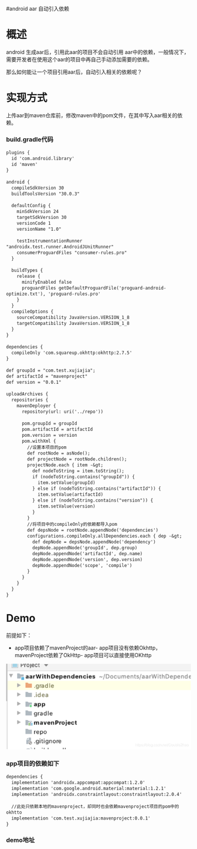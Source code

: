 #android aar 自动引入依赖
# 概述

android 生成aar后，引用此aar的项目不会自动引用 aar中的依赖，一般情况下，需要开发者在使用这个aar的项目中再自己手动添加需要的依赖。

那么如何能让一个项目引用aar后，自动引入相关的依赖呢？

# 实现方式

上传aar到maven仓库前，修改maven中的pom文件，在其中写入aar相关的依赖。

### build.gradle代码

```
plugins {
  id 'com.android.library'
  id 'maven'
}

android {
  compileSdkVersion 30
  buildToolsVersion "30.0.3"

  defaultConfig {
    minSdkVersion 24
    targetSdkVersion 30
    versionCode 1
    versionName "1.0"

    testInstrumentationRunner "androidx.test.runner.AndroidJUnitRunner"
    consumerProguardFiles "consumer-rules.pro"
  }

  buildTypes {
    release {
      minifyEnabled false
      proguardFiles getDefaultProguardFile('proguard-android-optimize.txt'), 'proguard-rules.pro'
    }
  }
  compileOptions {
    sourceCompatibility JavaVersion.VERSION_1_8
    targetCompatibility JavaVersion.VERSION_1_8
  }
}

dependencies {
  compileOnly 'com.squareup.okhttp:okhttp:2.7.5'
}

def groupId = "com.test.xujiajia";
def artifactId = "mavenproject"
def version = "0.0.1"

uploadArchives {
  repositories {
    mavenDeployer {
      repository(url: uri('../repo'))

      pom.groupId = groupId
      pom.artifactId = artifactId
      pom.version = version
      pom.withXml {
        //设置本项目的pom
        def rootNode = asNode();
        def projectNode = rootNode.children();
        projectNode.each { item -&gt;
          def nodeToString = item.toString();
          if (nodeToString.contains("groupId")) {
            item.setValue(groupId)
          } else if (nodeToString.contains("artifactId")) {
            item.setValue(artifactId)
          } else if (nodeToString.contains("version")) {
            item.setValue(version)
          }
        }
        //将项目中的compileOnly的依赖都导入pom
        def depsNode = rootNode.appendNode('dependencies')
        configurations.compileOnly.allDependencies.each { dep -&gt;
          def depNode = depsNode.appendNode('dependency')
          depNode.appendNode('groupId', dep.group)
          depNode.appendNode('artifactId', dep.name)
          depNode.appendNode('version', dep.version)
          depNode.appendNode('scope', 'compile')
        }
      }
    }
  }
}

```

# Demo

前提如下：
- app项目依赖了mavenProject的aar- app项目没有依赖Okhttp，mavenProject依赖了OkHttp- app项目可以直接使用OKhttp
<img src="https://raw.githubusercontent.com/Double2hao/xujiajia_blog/main/img/16210039898180.png" alt="在这里插入图片描述">

### app项目的依赖如下

```
dependencies {
  implementation 'androidx.appcompat:appcompat:1.2.0'
  implementation 'com.google.android.material:material:1.2.1'
  implementation 'androidx.constraintlayout:constraintlayout:2.0.4'

  //此处只依赖本地的mavenproject，却同时也会依赖mavenproject项目的pom中的okhtto
  implementation 'com.test.xujiajia:mavenproject:0.0.1'
}

```

### demo地址

